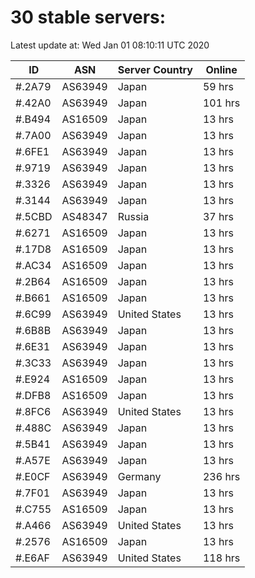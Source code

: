 # 30 stable servers:

Latest update at: Wed Jan 01 08:10:11 UTC 2020

| ID | ASN | Server Country | Online |
| -- | --- | -------------- | ------ |
| #.2A79 | AS63949 | Japan | 59 hrs |
| #.42A0 | AS63949 | Japan | 101 hrs |
| #.B494 | AS16509 | Japan | 13 hrs |
| #.7A00 | AS63949 | Japan | 13 hrs |
| #.6FE1 | AS63949 | Japan | 13 hrs |
| #.9719 | AS63949 | Japan | 13 hrs |
| #.3326 | AS63949 | Japan | 13 hrs |
| #.3144 | AS63949 | Japan | 13 hrs |
| #.5CBD | AS48347 | Russia | 37 hrs |
| #.6271 | AS16509 | Japan | 13 hrs |
| #.17D8 | AS16509 | Japan | 13 hrs |
| #.AC34 | AS16509 | Japan | 13 hrs |
| #.2B64 | AS16509 | Japan | 13 hrs |
| #.B661 | AS16509 | Japan | 13 hrs |
| #.6C99 | AS63949 | United States | 13 hrs |
| #.6B8B | AS63949 | Japan | 13 hrs |
| #.6E31 | AS63949 | Japan | 13 hrs |
| #.3C33 | AS63949 | Japan | 13 hrs |
| #.E924 | AS16509 | Japan | 13 hrs |
| #.DFB8 | AS16509 | Japan | 13 hrs |
| #.8FC6 | AS63949 | United States | 13 hrs |
| #.488C | AS63949 | Japan | 13 hrs |
| #.5B41 | AS63949 | Japan | 13 hrs |
| #.A57E | AS63949 | Japan | 13 hrs |
| #.E0CF | AS63949 | Germany | 236 hrs |
| #.7F01 | AS63949 | Japan | 13 hrs |
| #.C755 | AS16509 | Japan | 13 hrs |
| #.A466 | AS63949 | United States | 13 hrs |
| #.2576 | AS16509 | Japan | 13 hrs |
| #.E6AF | AS63949 | United States | 118 hrs |

